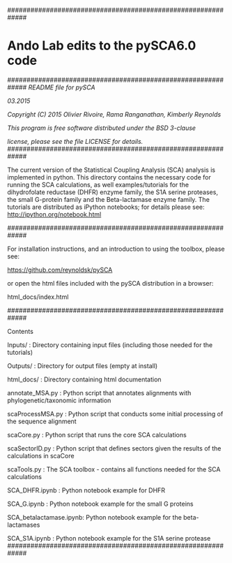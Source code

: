 #############################################################

# Ando Lab edits to the pySCA6.0 code #

#############################################################
_README file for pySCA_

_03.2015_ 

_Copyright (C) 2015 Olivier Rivoire, Rama Ranganathan, Kimberly Reynolds_

_This program is free software distributed under the BSD 3-clause_

_license, please see the file LICENSE for details._
#############################################################

The current version of the Statistical Coupling Analysis (SCA)
analysis is implemented in python. This directory contains the
necessary code for running the SCA calculations, as well examples/tutorials for
the dihydrofolate reductase (DHFR) enzyme family, the S1A serine
proteases, the small G-protein family and the Beta-lactamase enzyme
family. The tutorials are distributed as iPython notebooks; for
details please see: http://ipython.org/notebook.html

#############################################################

For installation instructions, and an introduction to using the
toolbox, please see:

https://github.com/reynoldsk/pySCA

or open the html files included with the pySCA distribution in a browser:

html_docs/index.html

#############################################################

Contents

   Inputs/		  :  Directory containing input files (including those
   		   	     needed for the tutorials)
  
   Outputs/   	   	  :  Directory for output files (empty at install)
  
   html_docs/             :  Directory containing html documentation

   annotate_MSA.py	  :  Python script that annotates alignments
   			     with phylogenetic/taxonomic information   

   scaProcessMSA.py	  :  Python script that conducts some initial
   			     processing of the sequence alignment
  
   scaCore.py             :  Python script that runs the core SCA calculations
  
   scaSectorID.py         :  Python script that defines sectors given the
   			     results of the calculations in scaCore
  
   scaTools.py		  :  The SCA toolbox - contains all functions
   			     needed for the SCA calculations
  
   SCA_DHFR.ipynb	  :  Python notebook example for DHFR
   
   SCA_G.ipynb		  :  Python notebook example for the small G proteins
   
   SCA_betalactamase.ipynb:  Python notebook example for the beta-lactamases

   SCA_S1A.ipynb	  :  Python notebook example for the S1A
                             serine protease
#############################################################
